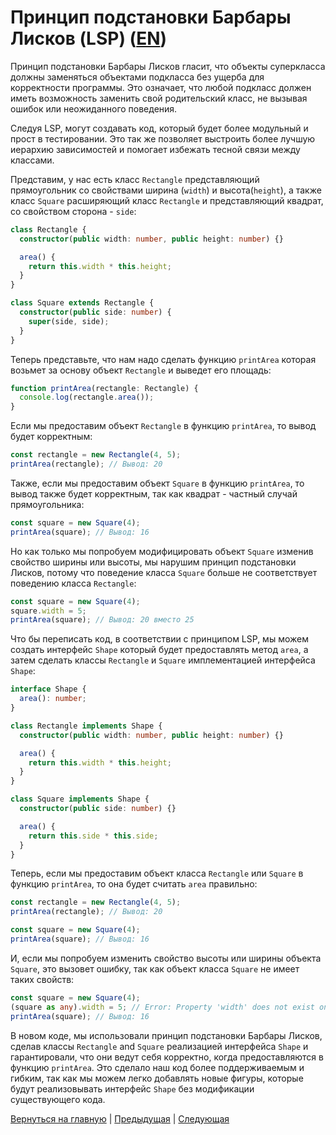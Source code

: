 # Принцип подстановки Барбары Лисков (LSP) ([EN](./README.md))

Принцип подстановки Барбары Лисков гласит, что объекты суперкласса должны заменяться объектами подкласса без ущерба для корректности программы. Это означает, что любой подкласс должен иметь возможность заменить свой родительский класс, не вызывая ошибок или неожиданного поведения.

Следуя LSP, могут создавать код, который будет более модульный и прост в тестировании. Это так же позволяет выстроить более лучшую иерархию зависимостей и помогает избежать тесной связи между классами.

Представим, у нас есть класс `Rectangle` представляющий прямоугольник со свойствами ширина (`width`) и высота(`height`), а также класс `Square`  расширяющий класс `Rectangle` и представляющий квадрат, со свойством сторона - `side`:

```typescript
class Rectangle {
  constructor(public width: number, public height: number) {}

  area() {
    return this.width * this.height;
  }
}

class Square extends Rectangle {
  constructor(public side: number) {
    super(side, side);
  }
}
```

Теперь представьте, что нам надо сделать функцию `printArea` которая возьмет за основу объект `Rectangle` и выведет его площадь:

```typescript
function printArea(rectangle: Rectangle) {
  console.log(rectangle.area());
}
```

Если мы предоставим объект `Rectangle` в функцию `printArea`, то вывод будет корректным:

```typescript
const rectangle = new Rectangle(4, 5);
printArea(rectangle); // Вывод: 20
```

Также, если мы предоставим объект `Square` в функцию  `printArea`, то вывод также будет корректным, так как квадрат - частный случай прямоугольника:

```typescript
const square = new Square(4);
printArea(square); // Вывод: 16
```

Но как только мы попробуем модифицировать объект `Square` изменив свойство ширины или высоты, мы нарушим принцип подстановки Лисков, потому что поведение класса  `Square` больше не соответствует поведению класса `Rectangle`:

```typescript
const square = new Square(4);
square.width = 5;
printArea(square); // Вывод: 20 вместо 25
```

Что бы переписать код, в соответствии с принципом LSP, мы можем создать интерфейс `Shape` который будет предоставлять метод `area`, а затем сделать классы `Rectangle` и `Square` имплементацией интерфейса `Shape`:

```typescript
interface Shape {
  area(): number;
}

class Rectangle implements Shape {
  constructor(public width: number, public height: number) {}

  area() {
    return this.width * this.height;
  }
}

class Square implements Shape {
  constructor(public side: number) {}

  area() {
    return this.side * this.side;
  }
}
```

Теперь, если мы предоставим объект класса `Rectangle` или `Square` в функцию `printArea`, то она будет считать `area` правильно:

```typescript
const rectangle = new Rectangle(4, 5);
printArea(rectangle); // Вывод: 20

const square = new Square(4);
printArea(square); // Вывод: 16
```

И, если мы попробуем изменить свойство высоты или ширины объекта `Square`, это вызовет ошибку, так как объект класса `Square` не имеет таких свойств:

```typescript
const square = new Square(4);
(square as any).width = 5; // Error: Property 'width' does not exist on type 'Square'
printArea(square); // Вывод: 16
```

В новом коде, мы использовали принцип подстановки Барбары Лисков, сделав классы `Rectangle` and `Square` реализацией интерфейса `Shape` и гарантировали, что они ведут себя корректно, когда предоставляются в функцию `printArea`. Это сделало наш код более поддерживаемым и гибким, так как мы можем легко добавлять новые фигуры, которые будут реализовывать интерфейс `Shape` без модификации существующего кода.

[Вернуться на главную](../README_RU.md) | [Предыдущая](../O/README_RU.md) | [Следующая](../I/README_RU.md)
